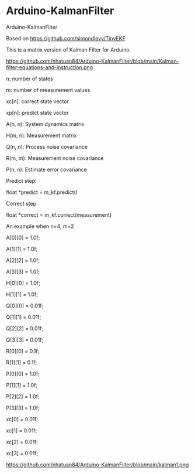 # Arduino-KalmanFilter
Arduino-KalmanFilter

Based on https://github.com/simondlevy/TinyEKF

This is a matrix version of Kalman Filter for Arduino.

https://github.com/nhatuan84/Arduino-KalmanFilter/blob/main/Kalman-filter-equations-and-instruction.png

n: number of states

m: number of measurement values

xc[n]:   correct state vector 

xp[n]:   predict state vector 

A(n, n): System dynamics matrix

H(m, n): Measurement matrix

Q(n, n): Process noise covariance

R(m, m): Measurement noise covariance

P(n, n): Estimate error covariance

Predict step:

   float *predict = m_kf.predict()
   
Correct step:

   float *correct = m_kf.correct(measurement)

An example when n=4, m=2

  A[0][0] = 1.0f;
  
  A[1][1] = 1.0f;
  
  A[2][2] = 1.0f;
  
  A[3][3] = 1.0f;

  H[0][0] = 1.0f;
  
  H[1][1] = 1.0f;

  Q[0][0] = 0.01f;
  
  Q[1][1] = 0.01f;
  
  Q[2][2] = 0.01f;
  
  Q[3][3] = 0.01f;

  R[0][0] = 0.1f;
  
  R[1][1] = 0.1f;

  P[0][0] = 1.0f;
  
  P[1][1] = 1.0f;
  
  P[2][2] = 1.0f;
  
  P[3][3] = 1.0f;
  
  xc[0] = 0.01f;
  
  xc[1] = 0.01f;
  
  xc[2] = 0.01f;
  
  xc[3] = 0.01f;

https://github.com/nhatuan84/Arduino-KalmanFilter/blob/main/kalman1.png


